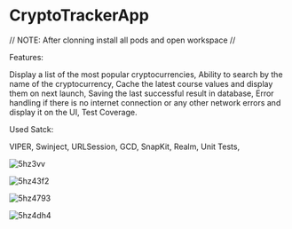# CryptoTrackerApp

// NOTE:
After clonning install all pods and open workspace
//

Features:

Display a list of the most popular cryptocurrencies, 
Ability to search by the name of the cryptocurrency, 
Cache the latest course values and display them on next launch, 
Saving the last successful result in database, 
Error handling if there is no internet connection or any other network errors and display it on the UI, 
Test Coverage.

Used Satck:

VIPER, 
Swinject, 
URLSession, 
GCD, 
SnapKit, 
Realm, 
Unit Tests, 

![5hz3vv](https://user-images.githubusercontent.com/61411236/127502155-dcf8d3a4-1c10-4641-af1c-8139130930f7.gif)


![5hz43f2](https://user-images.githubusercontent.com/61411236/127502342-ba305bba-6b06-4202-8afe-f6d2544c1aec.gif)


![5hz4793](https://user-images.githubusercontent.com/61411236/127502359-a15547ca-3c27-4d27-a285-1115310de219.gif)


![5hz4dh4](https://user-images.githubusercontent.com/61411236/127502370-4f5e076e-35b1-43e4-9001-0e7d42f8fa74.gif)
